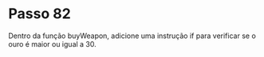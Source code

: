 # Passo 82

Dentro da função buyWeapon, adicione uma instrução if para verificar se o ouro é maior ou igual a 30.